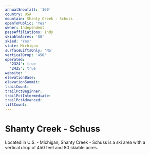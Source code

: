 ```yaml
---
annualSnowfall: '160'
country: USA
mountain: Shanty Creek - Schuss
openToPublic: 'Yes'
owner: Independent
passAffiliations: Indy
skiableAcres: '80'
skied: 'Yes'
state: Michigan
surfaceLiftsOnly: 'No'
verticalDrop: '450'
operated:
  '2324': true
  '2425': true
website: ''
elevationBase:
elevationSummit:
trailCount:
trailPctBeginner:
trailPctIntermediate:
trailPctAdvanced:
liftCount:
---
```



# Shanty Creek - Schuss

Located in U.S. - Michigan, Shanty Creek - Schuss is a ski area with a vertical drop of 450 feet and 80 skiable acres.
